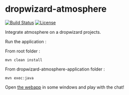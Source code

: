 dropwizard-atmosphere 
=======================

[![Build Status](https://travis-ci.org/akraxx/dropwizard-atmosphere.svg)](https://travis-ci.org/akraxx/dropwizard-atmosphere) [![License](http://img.shields.io/badge/license-MIT-blue.svg?style=flat)](http://www.opensource.org/licenses/MIT)

Integrate atmosphere on a dropwizard projects.

Run the application :

From root folder :

``` mvn clean install ```

From dropwizard-atmosphere-application folder :

``` mvn exec:java ```

Open [the webapp](http://localhost:8092/app/) in some windows and play with the chat!

